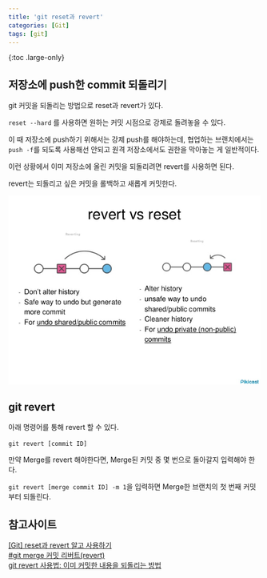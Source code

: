 ```yaml
---
title: 'git reset과 revert'
categories: [Git]
tags: [git]
---
```


{:toc .large-only}

## 저장소에 push한 commit 되돌리기

git 커밋을 되돌리는 방법으로 reset과 revert가 있다.

`reset --hard` 를 사용하면 원하는 커밋 시점으로 강제로 돌려놓을 수 있다.

이 때 저장소에 push하기 위해서는 강제 push를 해야하는데, 협업하는 브랜치에서는 `push -f`를 되도록 사용해선 안되고 원격 저장소에서도 권한을 막아놓는 게 일반적이다.

이런 상황에서 이미 저장소에 올린 커밋을 되돌리려면 revert를 사용하면 된다.

revert는 되돌리고 싶은 커밋을 롤백하고 새롭게 커밋한다.

<img src="/assets/img/blog/2022-01-28-git-revert_01.jpg">

## git revert

아래 명령어를 통해 revert 할 수 있다.

`git revert [commit ID]`

만약 Merge를 revert 해야한다면, Merge된 커밋 중 몇 번으로 돌아갈지 입력해야 한다.

`git revert [merge commit ID] -m 1`을 입력하면 Merge한 브랜치의 첫 번째 커밋부터 되돌린다.

## 참고사이트

[[Git] reset과 revert 알고 사용하기](https://velog.io/@njs04210/Git-reset%EA%B3%BC-revert-%EC%95%8C%EA%B3%A0-%EC%82%AC%EC%9A%A9%ED%95%98%EA%B8%B0)<br/>
[#git merge 커밋 리버트(revert)](http://ohyecloudy.com/pnotes/archives/git-revert-merge-commit/)<br/>
[git revert 사용법: 이미 커밋한 내용을 되돌리는 방법](https://www.lainyzine.com/ko/article/git-revert-reverting-commit-in-git-repository/#git-revert-patch-%ED%8C%8C%EC%9D%BC%EB%A1%9C-%EC%9D%B4%ED%95%B4%ED%95%98%EB%8A%94-revert-%EB%AA%85%EB%A0%B9%EC%96%B4)
